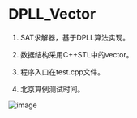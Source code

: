 # DPLL_Vector

1. SAT求解器，基于DPLL算法实现。

2. 数据结构采用C++STL中的vector。

3. 程序入口在test.cpp文件。

4. 北京算例测试时间。

![image](https://github.com/DaWeiGu0/SAT-DPLL/assets/61080587/763da5a9-86c3-45c6-b836-96523c2caaa7)

